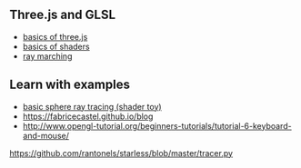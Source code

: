 Three.js and GLSL
-----------------------

- [basics of three.js](http://www.dominictran.com/pdf/ThreeJS.Essentials.PACKT.pdf)  
- [basics of shaders](https://aerotwist.com/tutorials/an-introduction-to-shaders-part-2/)  
- [ray marching](http://barradeau.com/blog/?p=575)  

Learn with examples
-----------------
- [basic sphere ray tracing (shader toy)](https://www.shadertoy.com/view/Xdj3zz)  
- https://fabricecastel.github.io/blog
- http://www.opengl-tutorial.org/beginners-tutorials/tutorial-6-keyboard-and-mouse/

https://github.com/rantonels/starless/blob/master/tracer.py  


